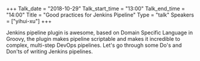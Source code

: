 +++
Talk_date = "2018-10-29"
Talk_start_time = "13:00"
Talk_end_time = "14:00"
Title = "Good practices for Jenkins Pipeline"
Type = "talk"
Speakers = ["yihui-xu"]
+++

Jenkins pipeline plugin is awesome, based on Domain Specific Language in Groovy, the plugin makes pipeline scriptable and makes it incredible to complex, multi-step DevOps pipelines. Let's go through some Do's and Don'ts of writing Jenkins pipelines.
